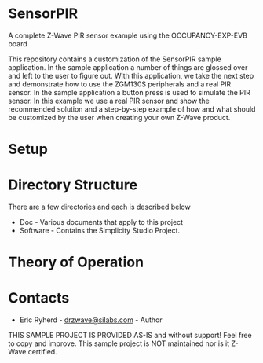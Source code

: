 # SensorPIR
A complete Z-Wave PIR sensor example using the OCCUPANCY-EXP-EVB board

This repository contains a customization of the SensorPIR sample application.
In the sample application a number of things are glossed over and left to 
the user to figure out. With this application, we take the next step and
demonstrate how to use the ZGM130S peripherals and a real PIR sensor.
In the sample application a button press is used to simulate the PIR sensor.
In this example we use a real PIR sensor and show the recommended solution
and a step-by-step example of how and what should be customized by the user
when creating your own Z-Wave product.

# Setup

# Directory Structure
There are a few directories and each is described below
- Doc - Various documents that apply to this project
- Software - Contains the Simplicity Studio Project.

# Theory of Operation

# Contacts
- Eric Ryherd - drzwave@silabs.com - Author

THIS SAMPLE PROJECT IS PROVIDED AS-IS and without support! Feel free to copy and improve. This sample project is NOT maintained nor is it Z-Wave certified.
